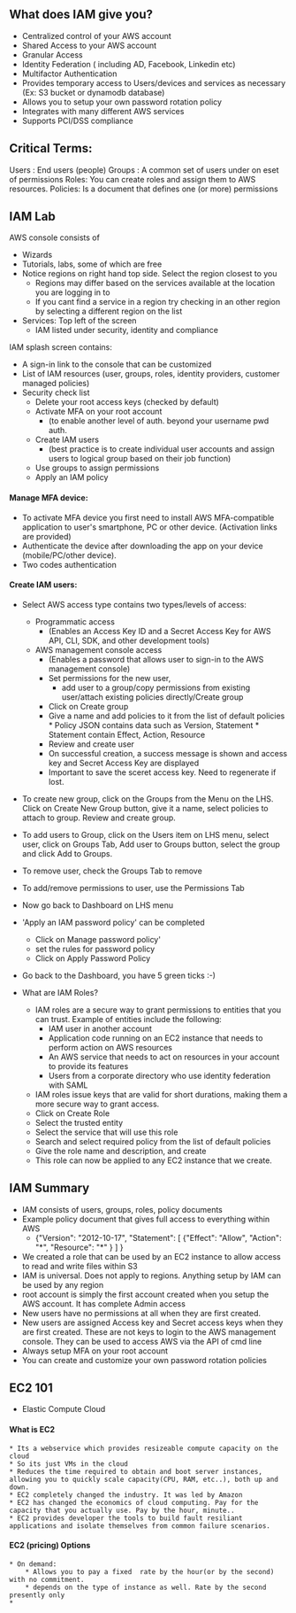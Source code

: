 ## What does IAM give you?

* Centralized control of your AWS account
* Shared Access to your AWS account
* Granular Access
* Identity Federation ( including AD, Facebook, Linkedin etc)
* Multifactor Authentication
* Provides temporary access to Users/devices and services as necessary (Ex: S3 bucket or dynamodb database)
* Allows you to setup your own password rotation policy
* Integrates with many different AWS services
* Supports PCI/DSS compliance

## Critical Terms:
Users : End users (people)
Groups : A common set of users under on eset of permissions
Roles: You can create roles and assign them to AWS resources. 
Policies: Is a document that defines one (or more) permissions

## IAM Lab
AWS console consists of 
* Wizards
* Tutorials, labs, some of which are free
* Notice regions on right hand top side. Select the region closest to you
	* Regions may differ based on the services available at the location you are logging in to
	* If you cant find a service in a region try checking in an other region by selecting a different region on the list
* Services: Top left of the screen
	*	IAM listed under security, identity and compliance

IAM splash screen contains:
* A sign-in link to the console that can be customized
* List of  IAM resources (user, groups, roles, identity providers, customer managed policies)
* Security check list
	* Delete your root access keys (checked by default)
	* Activate MFA on your root account 
		* (to enable another level of auth. beyond your username pwd auth.
	* Create IAM users 
		* (best practice is to create individual user accounts and assign users to logical group based on their job function)
	* Use groups to assign permissions
	* Apply an IAM policy

#### Manage MFA device:
* To activate MFA device you first need to install AWS MFA-compatible application to user's smartphone, PC or other device. (Activation links are provided)
* Authenticate the device after downloading the app on your device (mobile/PC/other device). 
* Two codes authentication

#### Create IAM users:
* Select AWS access type contains two types/levels of access:
	* Programmatic access
		* (Enables an Access Key ID and a Secret Access Key for AWS API, CLI, SDK, and other development tools)
	* AWS management console access
		* (Enables a password that allows user to sign-in to the AWS management console)
		* Set permissions for the new user, 
			* add user to a group/copy permissions from existing user/attach existing policies directly/Create group
		* Click on Create group
		* Give a name and add policies to it from the list of default policies
				* Policy JSON contains data such as Version, Statement
				* Statement contain Effect, Action, Resource
		* Review and create user
		* On successful creation, a success message is shown and access key and Secret Access Key are displayed
		* Important to save the sceret access key. Need to regenerate if lost.
* To create new group, click on the Groups from the Menu on the LHS. Click on Create New Group button, give it a name, select policies to attach to group.  Review and create group.

* To add users to Group, click on the Users item on LHS menu, select user, click on Groups Tab, Add user to Groups button, select the group and click Add to Groups.
* To remove user, check the Groups Tab to remove
* To add/remove permissions to user, use the Permissions Tab

* Now go back to Dashboard on LHS menu
* 'Apply an IAM password policy' can be completed 
	* Click on Manage password policy'
	* set the rules for password policy
	* Click on Apply Password Policy 
* Go back to the Dashboard, you have 5 green ticks :-)

* What are IAM Roles?
	* IAM roles are a secure way to grant permissions to entities that you can trust. Example of entities include the following:
		* IAM user in another account
		* Application code running on an EC2 instance that needs to perform action on AWS resources
		* An AWS service that needs to act on resources in your account to provide its features
		* Users from a corporate directory who use identity federation with SAML
	* IAM roles issue keys that are valid for short durations, making them a more secure way to grant access.
	* Click on Create Role
	* Select the trusted entity
	* Select the service that will use this role
	* Search and select required policy from the list of default policies
	* Give the role name and description, and create
	* This role can now be applied to any EC2 instance that we create.

## IAM Summary
* IAM consists of users, groups, roles, policy documents
* Example policy document that gives full access to everything within AWS
	* {"Version": "2012-10-17",
	    "Statement": 
		[
		   {"Effect": "Allow",
		     "Action": "\*",
		     "Resource": "\*" }
		]
	  }
* We created a role that can be used by an EC2 instance to allow access to read and write files within S3
* IAM is universal. Does not apply to regions. Anything setup by IAM can be used by any region
* root account is simply the first account created when you setup the AWS account. It has complete Admin access
* New users have no permissions at all when they are first created.
* New users are assigned Access key and Secret access keys when they are first created. These are not keys to login to the AWS management console. They can be used to access AWS via the API of cmd line 
* Always setup MFA on your root account
* You can create and customize your own password rotation policies

## EC2 101
* Elastic Compute Cloud
#### What is EC2
	* Its a webservice which provides resizeable compute capacity on the cloud
	* So its just VMs in the cloud
	* Reduces the time required to obtain and boot server instances, allowing you to quickly scale capacity(CPU, RAM, etc..), both up and down.
	* EC2 completely changed the industry. It was led by Amazon
	* EC2 has changed the economics of cloud computing. Pay for the capacity that you actually use. Pay by the hour, minute..
	* EC2 provides developer the tools to build fault resiliant applications and isolate themselves from common failure scenarios.

#### EC2 (pricing) Options
	* On demand: 
		* Allows you to pay a fixed  rate by the hour(or by the second) with no commitment.
		* depends on the type of instance as well. Rate by the second presently only 
	* 
<!--stackedit_data:
eyJoaXN0b3J5IjpbMTQ3NTUwNDYwNiwtMTY5NDQ3NDI2M119
-->